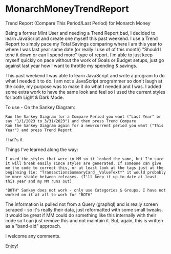 # MonarchMoneyTrendReport
Trend Report (Compare This Period/Last Period) for Monarch Money


Being a former Mint User and needing a Trend Report bad, I decided to learn JavaScript and create one myself this past weekend. I use a Trend Report to simply pace my Total Savings comparing where I am this year to where I was last year same date (or really I use of of this month) "Should I tone it down or can I spend more" type of report. I'm able to just keep myself quickly on pace without the work of Goals or Budget setups, just go against last year how I want to throttle my spending & savings.

This past weekend I was able to learn JavaScript and write a program to do what I needed it to do. I am not a JavaScript programmer so don't laugh at the code, my purpose was to make it do what I needed and I was. I added some extra work to have the same look and feel so I used the current styles for both Light & Dark Mode.

To use - On the Sankey Diagram:

    Run the Sankey Diagram for a Compare Period you want ("Last Year" or say "1/1/2023 to 3/31/2023") and then press Trend Compare
    Run the Sankey Diagram again for a new/current period you want ("This Year") and press Trend Report

That's it.

Things I've learned along the way:

    I used the styles that were in MM so it looked the same, but I'm sure it will break easily since styles are generated. If someone can give me the code to correct this, or at least look at the tags just at the beginning (ie: "TransactionsSummaryCard__ValueText*" it would probably be more stable between releases. (I'll keep it up-to-date at least this year and my MM runs out)

    "BOTH" Sankey does not work - only use Categories & Groups. I have not worked on it at all to work for "BOTH"

The information is pulled not from a Query (graphql) and is really screen scraped - so it's really their data, just reformatted with some small tweaks. It would be great if MM could do something like this internally with their code so I can just remove this and not maintain it. But, again, this is written as a "band-aid" approach.

I welcome any comments.

Enjoy!
